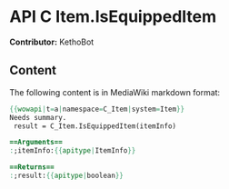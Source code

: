 # API C Item.IsEquippedItem

**Contributor:** KethoBot

## Content

The following content is in MediaWiki markdown format:

```mediawiki
{{wowapi|t=a|namespace=C_Item|system=Item}}
Needs summary.
 result = C_Item.IsEquippedItem(itemInfo)

==Arguments==
:;itemInfo:{{apitype|ItemInfo}}

==Returns==
:;result:{{apitype|boolean}}
```
